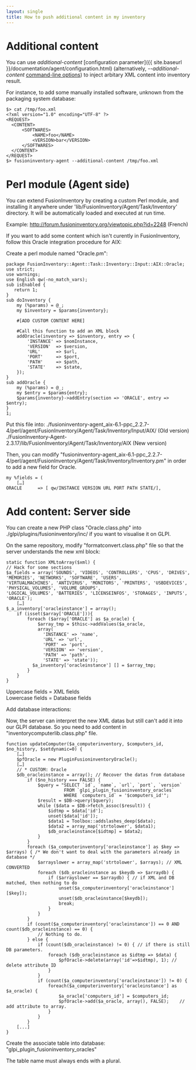 ```yaml
---
layout: single
title: How to push additional content in my inventory
---
```


# Additional content

You can use *additional-content* [configuration parameter]({{ site.baseurl }}/documentation/agent/configuration.html) 
(alternatively, *--additional-content* [command-line options](man/)) to inject arbitary XML content into
inventory result.

For instance, to add some manually installed software, unknown from the
packaging system database:

    $> cat /tmp/foo.xml
    <?xml version="1.0" encoding="UTF-8" ?>
    <REQUEST>
      <CONTENT>
          <SOFTWARES>
              <NAME>foo</NAME>
              <VERSION>bar</VERSION>
          </SOFTWARES>
      </CONTENT>
    </REQUEST>
    $> fusioninventory-agent --additional-content /tmp/foo.xml

# Perl module (Agent side)

You can extend FusionInventory by creating a custom Perl module, and installing
it anywhere under 'lib/FusionInventory/Agent/Task/Inventory' directory. It will
be automatically loaded and executed at run time.

Example: <http://forum.fusioninventory.org/viewtopic.php?id=2248> (French)

If you want to add some content which isn't curently in FusionInventory, follow this Oracle integration procedure for AIX:

Create a perl module named "Oracle.pm":

    package FusionInventory::Agent::Task::Inventory::Input::AIX::Oracle;
    use strict;
    use warnings;
    use English qw(-no_match_vars);
    sub isEnabled {
       return 1;
    }
    sub doInventory {
        my (%params) = @_;
        my $inventory = $params{inventory};
        
        #[ADD CUSTOM CONTENT HERE]
            
        #Call this function to add an XML block
        addOracle(inventory => $inventory, entry => {
            'INSTANCE' => $nomInstance,
            'VERSION'  => $version,
            'URL'      => $url,
            'PORT'     => $port,
            'PATH'     => $path,
            'STATE'    => $state,
        });
    }
    sub addOracle {
        my (%params) = @_;
        my $entry = $params{entry};
        $params{inventory}->addEntry(section => 'ORACLE', entry => $entry);
    }
    1;

Put this file into:
./fusioninventory-agent_aix-6.1-ppc_2.2.7-4/perl/agent/FusionInventory/Agent/Task/Inventory/Input/AIX/ (Old version)    
./FusionInventory-Agent-2.3.17/lib/FusionInventory/Agent/Task/Inventory/AIX (New version)

Then, you can modify "fusioninventory-agent_aix-6.1-ppc_2.2.7-4/perl/agent/FusionInventory/Agent/Task/Inventory/Inventory.pm" in order to add a new field for Oracle.

    my %fields = (   
        […]
    ORACLE      => [ qw/INSTANCE VERSION URL PORT PATH STATE/],

# Add content: Server side

You can create a new PHP class "Oracle.class.php" into ./glpi/plugins/fusioninventory/inc/ if you want to visualise it on GLPI.

On the same repository, modify "formatconvert.class.php" file so that the server understands the new xml block:

    static function XMLtoArray($xml) {
    // Hack for some sections
    $a_fields = array('SOUNDS', 'VIDEOS', 'CONTROLLERS', 'CPUS', 'DRIVES', 'MEMORIES', 'NETWORKS', 'SOFTWARE', 'USERS',
    'VIRTUALMACHINES', 'ANTIVIRUS', 'MONITORS', 'PRINTERS', 'USBDEVICES', 'PHYSICAL_VOLUMES', 'VOLUME_GROUPS',
    'LOGICAL_VOLUMES', 'BATTERIES', 'LICENSEINFOS', 'STORAGES', 'INPUTS', 'ORACLE');  
        […]
    $_a_inventory['oracleinstance'] = array();
        if (isset($array['ORACLE'])){
            foreach ($array['ORACLE'] as $a_oracle) {
                $array_tmp = $thisc->addValues($a_oracle,
                array(
                  'INSTANCE' => 'name',
                  'URL' => 'url',
                  'PORT' => 'port',
                  'VERSION' => 'version',
                  'PATH' => 'path',
                  'STATE' => 'state'));
              $a_inventory['oracleinstance'] [] = $array_tmp;
            }
        }
    }
    
Uppercase fields = XML fields   
Lowercase fields = Database fields

Add database interactions:

Now, the server can interpret the new XML datas but still can't add it into our GLPI database. So you need to add content in "inventorycomputerlib.class.php" file.

    function updateComputer($a_computerinventory, $computers_id, $no_history, $setdynamic=0) {
        […]
        $pfOracle = new PluginFusioninventoryOracle();
        […]
        // * CUSTOM: Oracle
        $db_oracleinstance = array(); // Recover the datas from database
            if ($no_history === FALSE) {
                $query = "SELECT `id`, `name`, `url`, `port`, `version`
                          FROM `glpi_plugin_fusioninventory_oracles`
                          WHERE `computers_id` = '$computers_id'";
                $result = $DB->query($query);
                while ($data = $DB->fetch_assoc($result)) {
                    $idtmp = $data['id'];
                    unset($data['id']);
                    $data1 = Toolbox::addslashes_deep($data);
                    $data2 = array_map('strtolower', $data1);
                    $db_oracleinstance[$idtmp] = $data2;
                }
            }
            foreach ($a_computerinventory['oracleinstance'] as $key => $arrays) { /* We don't want to deal with the parameters already in database */
                $arrayslower = array_map('strtolower', $arrays); // XML CONVERTED
                foreach ($db_oracleinstance as $keydb => $arraydb) {
                    if ($arrayslower == $arraydb) { // if XML and DB matched, then nothing to do
                        unset($a_computerinventory['oracleinstance'][$key]);
                        unset($db_oracleinstance[$keydb]);
                        break;
                    }
                }
            }
            if (count($a_computerinventory['oracleinstance']) == 0 AND count($db_oracleinstance) == 0) {
                // Nothing to do.
            } else {
                if (count($db_oracleinstance) != 0) { // if there is still DB parameters.
                    foreach ($db_oracleinstance as $idtmp => $data) {
                        $pfOracle->delete(array('id'=>$idtmp), 1); // delete attribute ID
                    }
                }
                if (count($a_computerinventory['oracleinstance']) != 0) {
                    foreach($a_computerinventory['oracleinstance'] as $a_oracle) {
                        $a_oracle['computers_id'] = $computers_id;
                        $pfOracle->add($a_oracle, array(), FALSE);    // add attribute to array.
                    }
                }
            }
        [...]    
    }

Create the associate table into database: "glpi_plugin_fusioninventory_oracles"

The table name must always ends with a plural.
